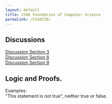 ```yaml
---
layout: default
title: CS40 Foundation of Computer Science
permalink: /CS40f20/
---
```


## Discussions

[Discussion Section 3](https://jiyuzhang1994.github.io/Teaching/CS40f20/CS40_Section_3.pdf)  
[Discussion Section 6](https://jiyuzhang1994.github.io/Teaching/CS40f20/CS40_Section_6.pdf)  
[Discussion Section 9](https://jiyuzhang1994.github.io/Teaching/CS40f20/CS40_Section_9.pdf)


## <a name="proofs"></a> Logic and Proofs.



Examples:  
"This statement is not true", neither true or false.  



